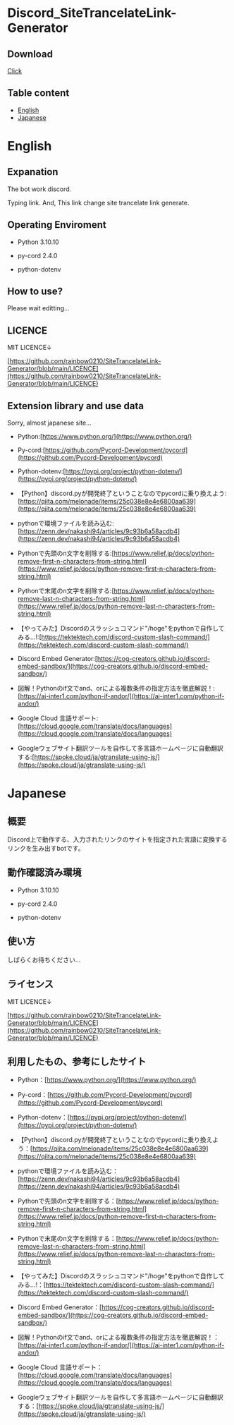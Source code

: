# Discord_SiteTrancelateLink-Generator

## Download
[Click](https://github.com/rainbow0210/SiteTrancelateLink-Generator/archive/refs/heads/main.zip)
## Table content

* [English](https://github.com/rainbow0210/SiteTrancelateLink-Generator/#English)
* [Japanese](https://github.com/rainbow0210/SiteTrancelateLink-Generator/#Japanese)

# English
## Expanation
The bot work discord.

Typing link. And, This link change site trancelate link generate.

## Operating Enviroment
* Python 3.10.10

* py-cord 2.4.0

* python-dotenv

## How to use?
Please wait editting...

## LICENCE
MIT LICENCE↓

[https://github.com/rainbow0210/SiteTrancelateLink-Generator/blob/main/LICENCE](https://github.com/rainbow0210/SiteTrancelateLink-Generator/blob/main/LICENCE)

## Extension library and use data
Sorry, almost japanese site...

* Python:[https://www.python.org/](https://www.python.org/)

* Py-cord:[https://github.com/Pycord-Development/pycord](https://github.com/Pycord-Development/pycord)

* Python-dotenv:[https://pypi.org/project/python-dotenv/](https://pypi.org/project/python-dotenv/)

* 【Python】discord.pyが開発終了ということなのでpycordに乗り換えよう:[https://qiita.com/melonade/items/25c038e8e4e6800aa639](https://qiita.com/melonade/items/25c038e8e4e6800aa639)

* pythonで環境ファイルを読み込む:[https://zenn.dev/nakashi94/articles/9c93b6a58acdb4](https://zenn.dev/nakashi94/articles/9c93b6a58acdb4)

* Pythonで先頭のn文字を削除する:[https://www.relief.jp/docs/python-remove-first-n-characters-from-string.html](https://www.relief.jp/docs/python-remove-first-n-characters-from-string.html)

* Pythonで末尾のn文字を削除する:[https://www.relief.jp/docs/python-remove-last-n-characters-from-string.html](https://www.relief.jp/docs/python-remove-last-n-characters-from-string.html)

* 【やってみた】Discordのスラッシュコマンド"/hoge"をpythonで自作してみる...!:[https://tektektech.com/discord-custom-slash-command/](https://tektektech.com/discord-custom-slash-command/)

* Discord Embed Generator:[https://cog-creators.github.io/discord-embed-sandbox/](https://cog-creators.github.io/discord-embed-sandbox/)

* 図解！Pythonのif文でand、orによる複数条件の指定方法を徹底解説！:[https://ai-inter1.com/python-if-andor/](https://ai-inter1.com/python-if-andor/)

* Google Cloud 言語サポート:[https://cloud.google.com/translate/docs/languages](https://cloud.google.com/translate/docs/languages)

* Googleウェブサイト翻訳ツールを自作して多言語ホームページに自動翻訳する:[https://spoke.cloud/ja/gtranslate-using-js/](https://spoke.cloud/ja/gtranslate-using-js/)

# Japanese
## 概要
Discord上で動作する、入力されたリンクのサイトを指定された言語に変換するリンクを生み出すbotです。

## 動作確認済み環境
* Python 3.10.10

* py-cord 2.4.0

* python-dotenv

## 使い方
しばらくお待ちください...

## ライセンス
MIT LICENCE↓

[https://github.com/rainbow0210/SiteTrancelateLink-Generator/blob/main/LICENCE](https://github.com/rainbow0210/SiteTrancelateLink-Generator/blob/main/LICENCE)

## 利用したもの、参考にしたサイト
* Python：[https://www.python.org/](https://www.python.org/)

* Py-cord：[https://github.com/Pycord-Development/pycord](https://github.com/Pycord-Development/pycord)

* Python-dotenv：[https://pypi.org/project/python-dotenv/](https://pypi.org/project/python-dotenv/)

* 【Python】discord.pyが開発終了ということなのでpycordに乗り換えよう：[https://qiita.com/melonade/items/25c038e8e4e6800aa639](https://qiita.com/melonade/items/25c038e8e4e6800aa639)

* pythonで環境ファイルを読み込む：[https://zenn.dev/nakashi94/articles/9c93b6a58acdb4](https://zenn.dev/nakashi94/articles/9c93b6a58acdb4)

* Pythonで先頭のn文字を削除する：[https://www.relief.jp/docs/python-remove-first-n-characters-from-string.html](https://www.relief.jp/docs/python-remove-first-n-characters-from-string.html)

* Pythonで末尾のn文字を削除する：[https://www.relief.jp/docs/python-remove-last-n-characters-from-string.html](https://www.relief.jp/docs/python-remove-last-n-characters-from-string.html)

* 【やってみた】Discordのスラッシュコマンド"/hoge"をpythonで自作してみる...!：[https://tektektech.com/discord-custom-slash-command/](https://tektektech.com/discord-custom-slash-command/)

* Discord Embed Generator：[https://cog-creators.github.io/discord-embed-sandbox/](https://cog-creators.github.io/discord-embed-sandbox/)

* 図解！Pythonのif文でand、orによる複数条件の指定方法を徹底解説！：[https://ai-inter1.com/python-if-andor/](https://ai-inter1.com/python-if-andor/)

* Google Cloud 言語サポート：[https://cloud.google.com/translate/docs/languages](https://cloud.google.com/translate/docs/languages)

* Googleウェブサイト翻訳ツールを自作して多言語ホームページに自動翻訳する：[https://spoke.cloud/ja/gtranslate-using-js/](https://spoke.cloud/ja/gtranslate-using-js/)
